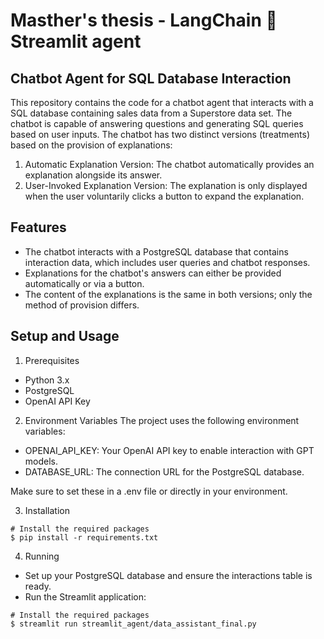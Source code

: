 # Masther's thesis -  LangChain 🤝 Streamlit agent

## Chatbot Agent for SQL Database Interaction

This repository contains the code for a chatbot agent that interacts with a SQL database containing sales data from a Superstore data set. The chatbot is capable of answering questions and generating SQL queries based on user inputs. The chatbot has two distinct versions (treatments) based on the provision of explanations:

1. Automatic Explanation Version: The chatbot automatically provides an explanation alongside its answer.
2. User-Invoked Explanation Version: The explanation is only displayed when the user voluntarily clicks a button to expand the explanation.


## Features

- The chatbot interacts with a PostgreSQL database that contains interaction data, which includes user queries and chatbot responses.
- Explanations for the chatbot's answers can either be provided automatically or via a button.
- The content of the explanations is the same in both versions; only the method of provision differs.

## Setup and Usage

1. Prerequisites
- Python 3.x
- PostgreSQL
- OpenAI API Key

2. Environment Variables
The project uses the following environment variables:

- OPENAI_API_KEY: Your OpenAI API key to enable interaction with GPT models.
- DATABASE_URL: The connection URL for the PostgreSQL database.

Make sure to set these in a .env file or directly in your environment.


3. Installation

```shell
# Install the required packages
$ pip install -r requirements.txt
```

4. Running

- Set up your PostgreSQL database and ensure the interactions table is ready.
- Run the Streamlit application:

```shell
# Install the required packages
$ streamlit run streamlit_agent/data_assistant_final.py
```
